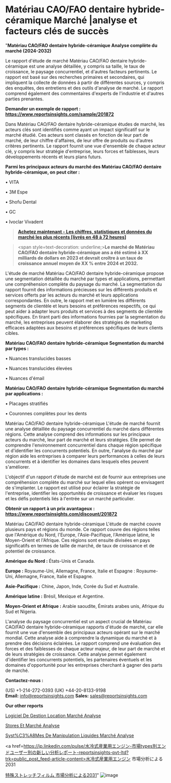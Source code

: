# Matériau CAO/FAO dentaire hybride-céramique Marché |analyse et facteurs clés de succès

"<strong>Matériau CAO/FAO dentaire hybride-céramique Analyse complète du marché (2024-2032)</strong>

Le rapport d'étude de marché Matériau CAO/FAO dentaire hybride-céramique est une analyse détaillée, y compris sa taille, le taux de croissance, le paysage concurrentiel, et d'autres facteurs pertinents. Le rapport est basé sur des recherches primaires et secondaires, qui impliquent la collecte de données à partir de différentes sources, y compris des enquêtes, des entretiens et des outils d'analyse de marché. Le rapport comprend également des commentaires d'experts de l'industrie et d'autres parties prenantes.

<strong>Demander un exemple de rapport : </strong><strong><a href=https://www.reportsinsights.com/sample/201872>https://www.reportsinsights.com/sample/201872</a></strong>

Dans Matériau CAO/FAO dentaire hybride-céramique études de marché, les acteurs clés sont identifiés comme ayant un impact significatif sur le marché étudié. Ces acteurs sont classés en fonction de leur part de marché, de leur chiffre d'affaires, de leur offre de produits ou d'autres critères pertinents. Le rapport fournit une vue d'ensemble de chaque acteur clé, y compris leur stratégie d'entreprise, leurs forces et faiblesses, leurs développements récents et leurs plans futurs.

<strong>Parmi les principaux acteurs du marché des Matériau CAO/FAO dentaire hybride-céramique, on peut citer :</strong>

• VITA

• 3M Espe

• Shofu Dental

• GC

• Ivoclar Vivadent

<blockquote><a href=https://reportsinsights.com/buynow/201872><span style=text-decoration: underline;><strong>Achetez maintenant - Les chiffres, statistiques et données du marché les plus récents [livrés en 48 à 72 heures]</strong></span></a></blockquote>
<blockquote>
<div class=group w-full text-gray-800 dark:text-gray-100 border-b border-black/10 dark:border-gray-900/50 bg-gray-50 dark:bg-[#444654]>
<div class=flex p-4 gap-4 text-base md:gap-6 md:max-w-2xl lg:max-w-xl xl:max-w-3xl md:py-6 lg:px-0 m-auto>
<div class=relative flex flex-col w-[calc(100%-50px)] gap-1 md:gap-3 lg:w-[calc(100%-115px)]>
<div class=flex flex-grow flex-col gap-3>
<div class=min-h-[20px] flex flex-col items-start gap-4 whitespace-pre-wrap break-words>
<div class=result-streaming markdown prose w-full break-words dark:prose-invert light>

<span style=text-decoration: underline;><strong>Le marché de Matériau CAO/FAO dentaire hybride-céramique ans a été estimé à XX milliards de dollars en 2023 et devrait croître à un taux de croissance annuel moyen de XX % entre 2024 et 2032.</strong></span>

</div>
</div>
</div>
</div>
</div>
</div></blockquote>
L'étude de marché Matériau CAO/FAO dentaire hybride-céramique propose une segmentation détaillée du marché par types et applications, permettant une compréhension complète du paysage du marché. La segmentation du rapport fournit des informations précieuses sur les différents produits et services offerts par les acteurs du marché et leurs applications correspondantes. En outre, le rapport met en lumière les différents segments de clientèle et leurs besoins et préférences respectifs, ce qui peut aider à adapter leurs produits et services à des segments de clientèle spécifiques. En tirant parti des informations fournies par la segmentation du marché, les entreprises peuvent élaborer des stratégies de marketing efficaces adaptées aux besoins et préférences spécifiques de leurs clients cibles.

<strong>Matériau CAO/FAO dentaire hybride-céramique Segmentation du marché par types :</strong>

• Nuances translucides basses

• Nuances translucides élevées

• Nuances d'émail

<strong>Matériau CAO/FAO dentaire hybride-céramique Segmentation du marché par applications :</strong>

• Placages stratifiés

• Couronnes complètes pour les dents

Matériau CAO/FAO dentaire hybride-céramique L'étude de marché fournit une analyse détaillée du paysage concurrentiel du marché dans différentes régions. Cette analyse comprend des informations sur les principaux acteurs du marché, leur part de marché et leurs stratégies. Elle permet de comprendre l'environnement concurrentiel dans chaque région spécifique et d'identifier les concurrents potentiels. En outre, l'analyse du marché par région aide les entreprises à comparer leurs performances à celles de leurs concurrents et à identifier les domaines dans lesquels elles peuvent s'améliorer.

L'objectif d'un rapport d'étude de marché est de fournir aux entreprises une compréhension complète du marché sur lequel elles opèrent ou envisagent de s'implanter. Le rapport est utilisé pour éclairer la stratégie de l'entreprise, identifier les opportunités de croissance et évaluer les risques et les défis potentiels liés à l'entrée sur un marché particulier.

<strong>Obtenir un rapport à un prix avantageux : <a href=https://www.reportsinsights.com/discount/201872>https://www.reportsinsights.com/discount/201872</a></strong>

Matériau CAO/FAO dentaire hybride-céramique L'étude de marché couvre plusieurs pays et régions du monde. Ce rapport couvre des régions telles que l'Amérique du Nord, l'Europe, l'Asie-Pacifique, l'Amérique latine, le Moyen-Orient et l'Afrique. Ces régions sont ensuite divisées en pays significatifs en termes de taille de marché, de taux de croissance et de potentiel de croissance.

<strong>Amérique du Nord :</strong> États-Unis et Canada.

<strong>Europe :</strong> Royaume-Uni, Allemagne, France, Italie et Espagne : Royaume-Uni, Allemagne, France, Italie et Espagne.

<strong>Asie-Pacifique :</strong> Chine, Japon, Inde, Corée du Sud et Australie.

<strong>Amérique latine :</strong> Brésil, Mexique et Argentine.

<strong>Moyen-Orient et Afrique :</strong> Arabie saoudite, Émirats arabes unis, Afrique du Sud et Nigeria.

L'analyse du paysage concurrentiel est un aspect crucial de Matériau CAO/FAO dentaire hybride-céramique rapports d'étude de marché, car elle fournit une vue d'ensemble des principaux acteurs opérant sur le marché mondial. Cette analyse aide à comprendre la dynamique du marché et à prendre des décisions éclairées. Le rapport comprend une évaluation des forces et des faiblesses de chaque acteur majeur, de leur part de marché et de leurs stratégies de croissance. Cette analyse permet également d'identifier les concurrents potentiels, les partenaires éventuels et les domaines d'opportunité pour les entreprises cherchant à gagner des parts de marché.

<strong>Contactez-nous :</strong>

(US) +1-214-272-0393
(UK) +44-20-8133-9198
<strong>Email:</strong> <a>info@reportsinsights.com</a>
<strong>Sales:</strong> <a>sales@reportsinsights.com</a>

<strong>Our other reports</strong>

<a href=https://www.linkedin.com/pulse/logiciel-de-gestion-location-march%C3%A9-analyse-des-l400f/>Logiciel De Gestion Location Marché Analyse</a>

<a href=https://www.linkedin.com/pulse/stores-et-march%C3%A9-rapport-2024-nouvelles-donn%C3%A9es-0bs5f/>Stores Et Marché Analyse</a>

<a href=https://www.linkedin.com/pulse/syst%C3%A8mes-de-manipulation-liquides-march%C3%A9-5lpdf/>Syst%C3%A8Mes De Manipulation Liquides Marché Analyse</a>

<a href=https://jp.linkedin.com/pulse/水冷式産業用エンジン-市場types別エンドユーザー別の新しい分析レポート-reportsinsights-pvt-ltd?trk=public_post_feed-article-content>水冷式産業用エンジン 市場分析による2031</a>

<a href=https://www.linkedin.com/pulse/特殊ストレッチフィルム-市場地域別の規模とトレンド-community-market-research/>特殊ストレッチフィルム 市場分析による2031</a>"
![image](https://github.com/daminid12/RIresearchers/assets/158430485/0ae6d0a2-7e50-4d02-892c-b896e08d6737)
